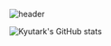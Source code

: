 
![header](https://capsule-render.vercel.app/api?type=venom&color=auto&height=250&section=header&text=Kyutark%20Kim&fontSize=50&fontcolor=auto)

![Kyutark's GitHub stats](https://github-readme-stats.vercel.app/api?username=Kyutark&show_icons=true)
